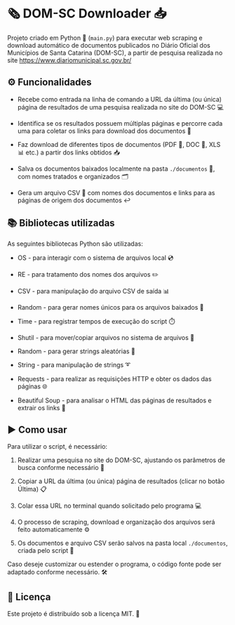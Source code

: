 # 🗞 DOM-SC Downloader 📥

Projeto criado em Python 🐍 (`main.py`) para executar web scraping e download automático de documentos publicados no Diário Oficial dos Municípios de Santa Catarina (DOM-SC), a partir de pesquisa realizada no site https://www.diariomunicipal.sc.gov.br/

## ⚙️ Funcionalidades

*   Recebe como entrada na linha de comando a URL da última (ou única) página de resultados de uma pesquisa realizada no site do DOM-SC 💻
    
*   Identifica se os resultados possuem múltiplas páginas e percorre cada uma para coletar os links para download dos documentos 🔗
    
*   Faz download de diferentes tipos de documentos (PDF 📃, DOC 📄, XLS 📊 etc.) a partir dos links obtidos 📥
    
*   Salva os documentos baixados localmente na pasta `./documentos` 📂, com nomes tratados e organizados 🗂
    
*   Gera um arquivo CSV 📇 com nomes dos documentos e links para as páginas de origem dos documentos ↩️
    

## 📚 Bibliotecas utilizadas

As seguintes bibliotecas Python são utilizadas:

*   OS - para interagir com o sistema de arquivos local 💿
*   RE - para tratamento dos nomes dos arquivos ✏️
*   CSV - para manipulação do arquivo CSV de saída 📊
*   Random - para gerar nomes únicos para os arquivos baixados 🎲
*   Time - para registrar tempos de execução do script ⏱️
*   Shutil - para mover/copiar arquivos no sistema de arquivos 📁
*   Random - para gerar strings aleatórias 🎲
*   String - para manipulação de strings ➰
*   Requests - para realizar as requisições HTTP e obter os dados das páginas 🌐

*   Beautiful Soup - para analisar o HTML das páginas de resultados e extrair os links 🍲
    

## ▶️ Como usar

Para utilizar o script, é necessário:

1.  Realizar uma pesquisa no site do DOM-SC, ajustando os parâmetros de busca conforme necessário 🔎
    
2.  Copiar a URL da última (ou única) página de resultados (clicar no botão Última) 📋
    
3.  Colar essa URL no terminal quando solicitado pelo programa 💻
    
4.  O processo de scraping, download e organização dos arquivos será feito automaticamente ⚙️
    
5.  Os documentos e arquivo CSV serão salvos na pasta local `./documentos`, criada pelo script 📂
    

Caso deseje customizar ou estender o programa, o código fonte pode ser adaptado conforme necessário. 🛠

## 📄 Licença 

Este projeto é distribuído sob a licença MIT. 📜
